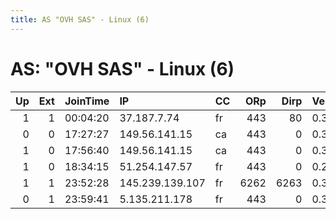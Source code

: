 ```yaml
---
title: AS "OVH SAS" - Linux (6)
---
```


# AS: "OVH SAS" - Linux (6)

|   Up |   Ext | JoinTime   | IP              | CC   |   ORp |   Dirp | Version   | Contact                  | Nickname       |   eFamMembers |
|-----:|------:|:-----------|:----------------|:-----|------:|-------:|:----------|:-------------------------|:---------------|--------------:|
|    1 |     1 | 00:04:20   | 37.187.7.74     | fr   |   443 |     80 | 0.3.1.9   | tor@impium.de            | wommelator     |             1 |
|    0 |     0 | 17:27:27   | 149.56.141.15   | ca   |   443 |      0 | 0.3.1.9   | None                     | whatthedeuce   |             1 |
|    1 |     0 | 17:56:40   | 149.56.141.15   | ca   |   443 |      0 | 0.3.1.9   | None                     | whatthedeuce   |             1 |
|    1 |     0 | 18:34:15   | 51.254.147.57   | fr   |   443 |      0 | 0.2.9.14  | cosworth@fni.pl          | Cosworth       |             1 |
|    1 |     1 | 23:52:28   | 145.239.139.107 | fr   |  6262 |   6263 | 0.3.1.9   | hihihihi.hihihihi@web.de | RainbowDash    |             1 |
|    0 |     1 | 23:59:41   | 5.135.211.178   | fr   |   443 |      0 | 0.3.1.9   | None                     | dunutleavalone |             1 |
